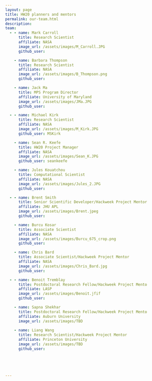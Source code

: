 ```yaml
---
layout: page
title: HW20 planners and mentors
permalink: our-team.html
description: 
team:
  - - name: Mark Carroll
      title: Research Scientist
      affiliate: NASA
      image_url: /assets/images/M_Carroll.JPG
      github_user: 

    - name: Barbara Thompson
      title: Research Scientist
      affiliate: NASA
      image_url: /assets/images/B_Thompson.png
      github_user: 

    - name: Jack Ma
      title: MPS Program Director
      affiliate: University of Maryland
      image_url: /assets/images/JMa.JPG
      github_user: 

  - - name: Michael Kirk
      title: Research Scientist
      affiliate: NASA
      image_url: /assets/images/M_Kirk.JPG
      github_user: MSKirk

    - name: Sean R. Keefe
      title: HW20 Project Manager
      affiliate: NASA
      image_url: /assets/images/Sean_K.JPG
      github_user: seankeefe

    - name: Jules Kouatchou
      title: Computational Scientist
      affiliate: NASA
      image_url: /assets/images/Jules_2.JPG
      github_user: 

  - - name: Brent Smith
      title: Senior Scientific Developer/Hackweek Project Mentor  
      affiliate: JHU APL
      image_url: /assets/images/Brent.jpeg
      github_user: 

    - name: Burcu Kosar
      title: Associate Scientist
      affiliate: NASA
      image_url: /assets/images/Burcu_675_crop.png
      github_user: 

    - name: Chris Bard
      title: Associate Scientist/Hackweek Project Mentor 
      affiliate: NASA
      image_url: /assets/images/Chris_Bard.jpg
      github_user: 

  - - name: Benoit Tremblay
      title: Postdoctoral Research Fellow/Hackweek Project Mento
      affiliate: LASP
      image_url: /assets/images/Benoit.jfif 
      github_user: 

    - name: Sapna Shekhar
      title: Postdoctoral Research Fellow/Hackweek Project Mento
      affiliate: Auburn University
      image_url: /assets/images/TBD
      
    - name: Liang Wang
      title: Research Scientist/Hackweek Project Mentor 
      affiliate: Princeton University
      image_url: /assets/images/TBD
      github_user: 



    

---
```

